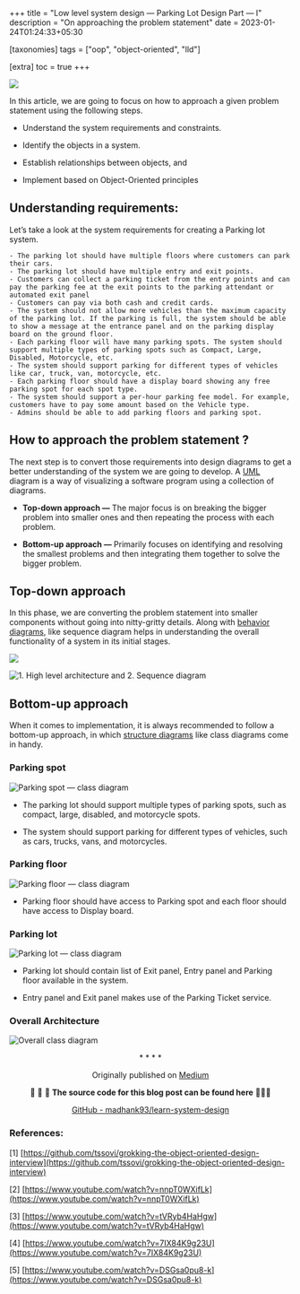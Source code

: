 +++
title = "Low level system design — Parking Lot Design Part — I"
description = "On approaching the problem statement"
date = 2023-01-24T01:24:33+05:30

[taxonomies]
tags = ["oop", "object-oriented", "lld"]

[extra]
toc = true
+++

![](https://cdn-images-1.medium.com/max/2000/0*jpy7urdeHfT3JLsV)

In this article, we are going to focus on how to approach a given problem statement using the following steps.

- Understand the system requirements and constraints.

- Identify the objects in a system.

- Establish relationships between objects, and

- Implement based on Object-Oriented principles

## Understanding requirements:

Let’s take a look at the system requirements for creating a Parking lot system.

    - The parking lot should have multiple floors where customers can park their cars.
    - The parking lot should have multiple entry and exit points.
    - Customers can collect a parking ticket from the entry points and can pay the parking fee at the exit points to the parking attendant or automated exit panel
    - Customers can pay via both cash and credit cards.
    - The system should not allow more vehicles than the maximum capacity of the parking lot. If the parking is full, the system should be able to show a message at the entrance panel and on the parking display board on the ground floor.
    - Each parking floor will have many parking spots. The system should support multiple types of parking spots such as Compact, Large, Disabled, Motorcycle, etc.
    - The system should support parking for different types of vehicles like car, truck, van, motorcycle, etc.
    - Each parking floor should have a display board showing any free parking spot for each spot type.
    - The system should support a per-hour parking fee model. For example, customers have to pay some amount based on the Vehicle type.
    - Admins should be able to add parking floors and parking spot.

## How to approach the problem statement ?

The next step is to convert those requirements into design diagrams to get a better understanding of the system we are going to develop. A [UML](https://www.uml-diagrams.org/) diagram is a way of visualizing a software program using a collection of diagrams.

- **Top-down approach —** The major focus is on breaking the bigger problem into smaller ones and then repeating the process with each problem.

- **Bottom-up approach —** Primarily focuses on identifying and resolving the smallest problems and then integrating them together to solve the bigger problem.

## Top-down approach

In this phase, we are converting the problem statement into smaller components without going into nitty-gritty details. Along with [behavior diagrams](https://www.uml-diagrams.org/uml-25-diagrams.html#behavior-diagram), like sequence diagram helps in understanding the overall functionality of a system in its initial stages.

![](https://cdn-images-1.medium.com/max/4288/1*SL8PfJe5gYBvHncVMb1eCA.png)

![1. High level architecture and 2. Sequence diagram](https://cdn-images-1.medium.com/max/2154/1*hs365Ct3XfMnklPhayZM0A.png)

## Bottom-up approach

When it comes to implementation, it is always recommended to follow a bottom-up approach, in which [structure diagrams](https://www.uml-diagrams.org/uml-25-diagrams.html#structure-diagram) like class diagrams come in handy.

### Parking spot

![Parking spot — class diagram](https://cdn-images-1.medium.com/max/2154/1*bGWduZd4dmXEVRhmaoKLYQ.png)

- The parking lot should support multiple types of parking spots, such as compact, large, disabled, and motorcycle spots.

- The system should support parking for different types of vehicles, such as cars, trucks, vans, and motorcycles.

### Parking floor

![Parking floor — class diagram](https://cdn-images-1.medium.com/max/2154/1*MuH6pJZk41_732Yr0KprZw.png)

- Parking floor should have access to Parking spot and each floor should have access to Display board.

### Parking lot

![Parking lot — class diagram](https://cdn-images-1.medium.com/max/2154/1*lqE5GY8net8gVShq5zfFNw.png)

- Parking lot should contain list of Exit panel, Entry panel and Parking floor available in the system.

- Entry panel and Exit panel makes use of the Parking Ticket service.

### Overall Architecture

![Overall class diagram](https://cdn-images-1.medium.com/max/2154/1*iC4OeF2GBh2B8Zu8uS6ClA.png)

<div align="center">* * * *</div>

<center>

Originally published on [Medium](https://medium.com/@madhankumaravelu93/low-level-system-design-parking-lot-design-part-i-7567d510da1d)

🌟 🌟 🌟 **The source code for this blog post can be found here** 🌟🌟🌟

[GitHub - madhank93/learn-system-design](https://github.com/madhank93/learn-system-design)

</center>

### References:

[1] [https://github.com/tssovi/grokking-the-object-oriented-design-interview](https://github.com/tssovi/grokking-the-object-oriented-design-interview)

[2] [https://www.youtube.com/watch?v=nnpT0WXifLk](https://www.youtube.com/watch?v=nnpT0WXifLk)

[3] [https://www.youtube.com/watch?v=tVRyb4HaHgw](https://www.youtube.com/watch?v=tVRyb4HaHgw)

[4] [https://www.youtube.com/watch?v=7IX84K9g23U](https://www.youtube.com/watch?v=7IX84K9g23U)

[5] [https://www.youtube.com/watch?v=DSGsa0pu8-k](https://www.youtube.com/watch?v=DSGsa0pu8-k)
